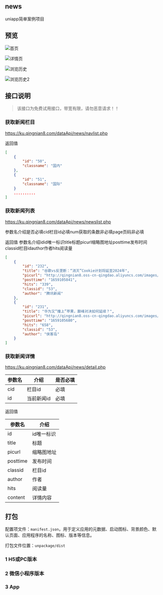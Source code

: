 news
---

uniapp简单案例项目

## 预览

![首页](images/首页.png)

![详情页](images/详情页.png)

![浏览历史](images/浏览历史.png)

![浏览历史2](images/浏览历史2.png)





## 接口说明

> 该接口为免费试用接口，带宽有限，请勿恶意请求！！ 

### 获取新闻栏目

https://ku.qingnian8.com/dataApi/news/navlist.php

返回值
```json
[
    {
        "id": "50",
        "classname": "国内"
    },
    {
        "id": "51",
        "classname": "国际"
    }
    ..........
]
```

### 获取新闻列表
https://ku.qingnian8.com/dataApi/news/newslist.php


参数名介绍是否必填cid栏目id必填num获取的条数非必填page页码非必填


返回值
参数名介绍idid唯一标识title标题picurl缩略图地址posttime发布时间classid栏目idauthor作者hits阅读量

```json
[
    {
        "id": "232",
        "title": "谷歌vs反垄断：“消灭”Cookie计划将延至2024年",
        "picurl": "http://qingnian8.oss-cn-qingdao.aliyuncs.com/images/20220729/1659113387.png",
        "posttime": "1659105841",
        "hits": "339",
        "classid": "53",
        "author": "腾讯新闻"
    },
    {
        "id": "231", 
        "title": "华为又“撞上”苹果，巅峰对决如何延续？", 
        "picurl": "http://qingnian8.oss-cn-qingdao.aliyuncs.com/images/20220729/1659112918.jpg", 
        "posttime": "1659105680",
        "hits": "658",
        "classid": "53",
        "author": "侠客岛"
    }
]
```




### 获取新闻详情

https://ku.qingnian8.com/dataApi/news/detail.php

| **参数名** | **介绍**   | **是否必填** |
| ---------- | ---------- | ------------ |
| cid        | 栏目id     | 必填         |
| id         | 当前新闻id | 必填         |



返回值

| **参数名** | **介绍**   |
| ---------- | ---------- |
| id         | id唯一标识 |
| title      | 标题       |
| picurl     | 缩略图地址 |
| posttime   | 发布时间   |
| classid    | 栏目id     |
| author     | 作者       |
| hits       | 阅读量     |
| content    | 详情内容   |



## 打包

配置项文件：`manifest.json`，用于定义应用的元数据、启动图标、背景颜色、默认页面、应用程序的名称、图标、版本等信息。

打包文件位置：`unpackage/dist`

### 1 H5或PC版本





### 2 微信小程序版本





### 3 App
